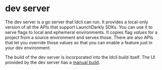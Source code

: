# dev server
The dev server is a go server that ldcli can run. It provides a local-only version of all the APIs that support LaunchDarkly SDKs. You can use it to serve flags to local and ephemeral environments. It copies flag _values_ for a project from a source environment and serves those. There are also APIs that let you override those values so that you can enable a feature just in your dev environment.

The build of the dev server is incorporated into the ldcli build itself. The UI provided by the dev server has a [manual build](./ui/README.md).
